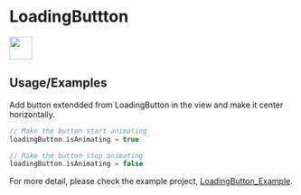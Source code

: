 # LoadingButtton

<img src="https://github.com/alireza12t/LoadingButtton/blob/main/LoadingButton.gif" width="40" height="40" />

<!-- ![Alt Text](https://github.com/alireza12t/LoadingButtton/blob/main/LoadingButton.gif) -->



## Usage/Examples

Add button extendded from LoadingButton in the view and make it center horizontally.
```swift
// Make the button start animating
loadingButton.isAnimating = true

// Make the button stop animating
loadingButton.isAnimating = false
```
For more detail, please check the example project, [LoadingButton_Example](https://github.com/alireza12t/LoadingButtton/tree/main/LoadingButton_Example).
